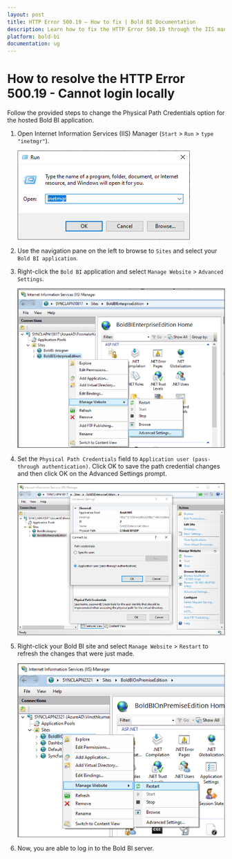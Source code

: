 ```yaml
---
layout: post
title: HTTP Error 500.19 – How to fix | Bold BI Documentation 
description: Learn how to fix the HTTP Error 500.19 through the IIS manager that occurred when trying to login into Bold BI Server.
platform: bold-bi
documentation: ug
---
```


# How to resolve the HTTP Error 500.19 - Cannot login locally

Follow the provided steps to change the Physical Path Credentials option for the hosted Bold BI application. 

1. Open Internet Information Services (IIS) Manager (`Start` > `Run` > `type "inetmgr"`).    

   ![IIS Settings](/static/assets/faq/images/iis-command.png)  

2. Use the navigation pane on the left to browse to `Sites` and select your `Bold BI application`.  

3. Right-click the `Bold BI` application and select `Manage Website` > `Advanced Settings`.  

   ![IIS Settings](/static/assets/faq/images/advance-settings.png)   

4. Set the `Physical Path Credentials` field to `Application user (pass-through authentication)`. Click OK to save the path credential changes and then click OK on the Advanced Settings prompt.  

   ![IIS Settings](/static/assets/faq/images/physical-path-credentials.png)   

5. Right-click your Bold BI site and select `Manage Website` > `Restart` to refresh the changes that were just made.   

   ![IIS Settings](/static/assets/faq/images/restart-site.png)  

6. Now, you are able to log in to the Bold BI server.   